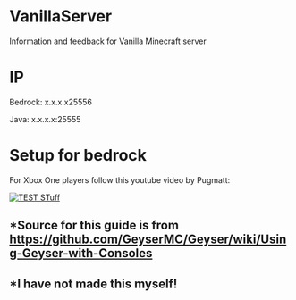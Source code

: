 # VanillaServer
Information and feedback for Vanilla Minecraft server

# IP

Bedrock: x.x.x.x25556

Java: x.x.x.x:25555

# Setup for bedrock

For Xbox One players follow this youtube video by Pugmatt:

[![TEST STuff](https://img.youtube.com/vi/g8mHvasVHMs/0.jpg)](https://www.youtube.com/watch?v=g8mHvasVHMs)
## *Source for this guide is from https://github.com/GeyserMC/Geyser/wiki/Using-Geyser-with-Consoles
## *I have not made this myself!
